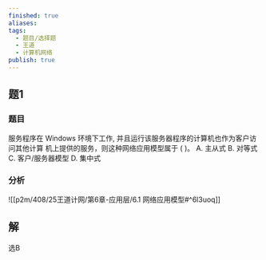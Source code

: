 ```yaml
---
finished: true
aliases: 
tags:
  - 题目/选择题
  - 王道
  - 计算机网络
publish: true
---
```

## 题1
### 题目
服务程序在 Windows 环境下工作, 并且运行该服务器程序的计算机也作为客户访问其他计算 机上提供的服务，则这种网络应用模型属于 ( )。
A. 主从式 B. 对等式 C. 客户/服务器模型 D. 集中式
### 分析
![[p2m/408/25王道计网/第6章-应用层/6.1 网络应用模型#^6l3uoq]]
## 解 
选B
